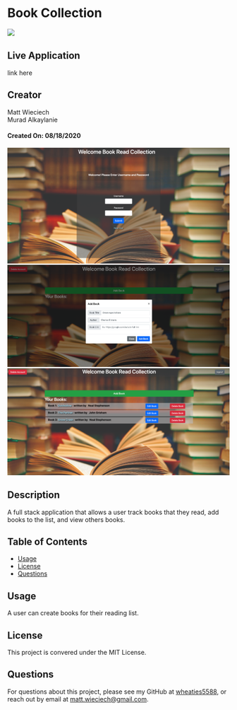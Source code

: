 # Book Collection

![](https://img.shields.io/badge/license-MIT%20License-blue?style=flat-square) 

## Live Application
link here

## Creator
Matt Wieciech  
Murad Alkaylanie  

#### Created On: 08/18/2020 

​![Product Logo](./public/images/mockup-hp-new.png)   
​![Product Logo](./public/images/mockup-input-page-new.png)   
​![Product Logo](./public/images/mockup-user-page-new.png)   

## Description
A full stack application that allows a user track books that they read, add books to the list, and view others books.

## Table of Contents
* [Usage](#usage)
* [License](#license)
* [Questions](#questions)


## Usage
A user can create books for their reading list.

## License
This project is convered under the MIT License.

## Questions
For questions about this project, please see my GitHub at [wheaties5588](https://github.com/wheaties5588), or reach out by email at matt.wieciech@gmail.com.